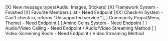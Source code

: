 [X] New message types(Audio, Images, Stickers)
[X] Framework System - Finished
[X] Favorite Members List - Need Endpoint
[XX] Check-In System - Can't check in, returns "Unsupported service."
[ ] Community Props(Menu, Theme) - Need Endpoint
[ ] Amino Coins System - Need Endpoint
[ ] Audio/Video Calling - Need Endpoint / Audio/Video Streaming Method
[ ] Video-Screening Room - Need Endpoint / Video Streaming Method

